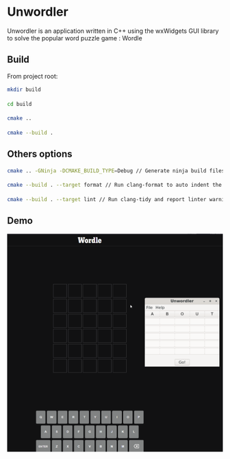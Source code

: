 # Unwordler

Unwordler is an application written in C++ using the wxWidgets GUI library to solve the popular word puzzle game : Wordle

## Build

From project root:

```bash
mkdir build

cd build

cmake ..

cmake --build .

```
## Others options

```bash
cmake .. -GNinja -DCMAKE_BUILD_TYPE=Debug // Generate ninja build files and use debug build

cmake --build . --target format // Run clang-format to auto indent the code

cmake --build . --target lint // Run clang-tidy and report linter warnings and errors
```

## Demo

![Unwordler Demo](https://github.com/sooriravindra/Unwordler/raw/master/res/Unwordler.gif "Unwordler Demo")
